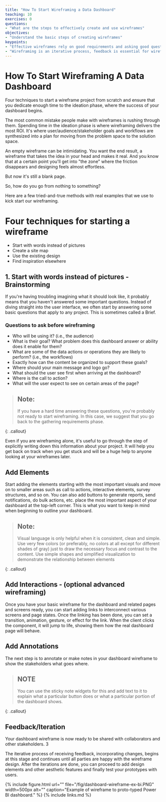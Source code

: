 ```yaml
---
title: "How To Start Wireframing a Data Dashboard"
teaching: 10
exercises: 0
questions:
- "What are the steps to effectively create and use wireframes"
objectives:
- "Understand the basic steps of creating wireframes"
keypoints:
- "Effective wireframes rely on good requirements and asking good questions before beging any visual design"
- "Wireframing is an iterative process, feedback is essential for wireframes to inform the end dashboard"
---
```

# How To Start Wireframing A Data Dashboard

Four techniques to start a wireframe project from scratch and ensure that you dedicate enough time to the ideation phase, where the success of your dashboard begins.

The most common mistake people make with wireframes is rushing through them. Spending time in the ideation phase is where wireframing delivers the most ROI. It's where user/audience/stakeholder goals and workflows are synthesized into a plan for moving from the problem space to the solution space.

An empty wireframe can be intimidating. You want the end result, a wireframe that takes the idea in your head and makes it real. And you know that at a certain point you'll get into "the zone" where the friction disappears and designing feels almost effortless.

But now it's still a blank page.

So, how do you go from nothing to something?

Here are a few tried-and-true methods with real examples that we use to kick start our wireframing.

# Four techniques for starting a wireframe

* Start with words instead of pictures
* Create a site map
* Use the existing design
* Find inspiration elsewhere

## 1. Start with words instead of pictures - Brainstorming

If you're having troubling imagining what it should look like, it probably means that you haven't answered some important questions. Instead of diving straight into the user interface, we often start by answering some basic questions that apply to any project. This is sometimes called a Brief.

### Questions to ask before wireframing

* Who will be using it? (i.e., the audience)
* What is their goal? What problem does this dashboard answer or ability does it enable for them?
* What are some of the data actions or operations they are likely to perform? (i.e., the workflows)
* Exactly how can the content be organized to support these goals?
* Where should your main message and logo go?
* What should the user see first when arriving at the dashboard?
* Where is the call to action?
* What will the user expect to see on certain areas of the page?

> ## Note: 
> 
> If you have a hard time answering these questions, you're probably not ready to start wireframing. 
> In this case, we suggest that you go back to the gathering requirements phase.
> 
{: .callout}

Even if you are wireframing alone, it's useful to go through the step of explicitly writing down this information about your project. It will help you get back on track when you get stuck and will be a huge help to anyone looking at your wireframes later.


## Add Elements

Start adding the elements starting with the most important visuals and move on to smaller areas such as call to actions, interactive elements, survey structures, and so on. You can also add buttons to generate reports, send notifications, do bulk actions, etc. place the most important aspect of your dashboard at the top-left corner. This is what you want to keep in mind when beginning to outline your dashboard.

> ## Note:
> 
> Visual language is only helpful when it is consistent, clean and simple. 
> Use very few colors (or preferably, no colors at all except for different shades of gray) just to draw the necessary focus and contrast to the content. 
> Use simple shapes and simplified visualization to demonstrate the relationship between elements
> 
{: .callout}

## Add Interactions - (optional advanced wireframing)

Once you have your basic wireframe for the dashboard and related pages and screens ready, you can start adding links to interconnect various screens and page states. Once the linking has been done, you can set a transition, animation, gesture, or effect for the link. When the client clicks the component, it will jump to life, showing them how the real dashboard page will behave.

## Add Annotations

The next step is to annotate or make notes in your dashboard wireframe to show the stakeholders what goes where. 

> ## NOTE
> 
> You can use the sticky note widgets for this and add text to it to explain what a particular button does or what a particular portion of the dashboard shows.
> 
{: .callout}

## Feedback/Iteration

Your dashboard wireframe is now ready to be shared with collaborators and other stakeholders. 3

The iterative process of receiving feedback, incorporating changes, begins at this stage and continues until all parties are happy with the wireframe design. After the iterations are done, you can proceed to add design elements and other aesthetic features and finally test your prototypes with users.

{% include figure.html url="" file="/fig/dashboard-wireframe-ex-bi.PNG" width=500px alt="" caption="Example of wireframe to proto-typed Power BI dashboard." %}
{% include links.md %}
